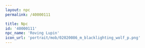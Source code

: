 ```yaml
---
layout: npc
permalink: /40000111

title: Npc
id: '40000111'
npc_name: 'Roving Lupin'
icon_url: 'portrait/mob/02020086_m_blacklighting_wolf_p.png'
---
```

